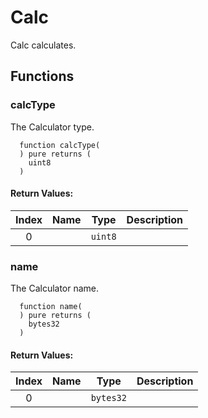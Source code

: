 # Calc

Calc calculates.


## Functions

### calcType 

The Calculator type.

```solidity
  function calcType(
  ) pure returns (
    uint8
  )
```



#### Return Values:
| Index | Name | Type | Description |
| :---: | :--: | :--: | :---------- |
| 0 |  | `uint8` | 


### name 

The Calculator name.

```solidity
  function name(
  ) pure returns (
    bytes32
  )
```



#### Return Values:
| Index | Name | Type | Description |
| :---: | :--: | :--: | :---------- |
| 0 |  | `bytes32` | 




